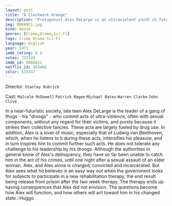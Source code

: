 ```yaml
---
layout: post
title: "A Clockwork Orange"
description: "Protagonist Alex DeLarge is an ultraviolent youth in futuristic Britain. As with all luck, his eventually runs out and he's arrested and convicted of murder and rape. While in prison, Alex learns of an experimental program in which convicts are programmed to detest violence. If he goes through the program, his sentence will be reduced and he will be back on the streets sooner than expected. But Alex's ordeals are far from over once he hits the stree.."
img: 0066921.jpg
kind: movie
genres: [Crime,Drama,Sci-Fi]
tags: Crime Drama Sci-Fi 
language: English
year: 1971
imdb_rating: 8.3
votes: 737926
imdb_id: 0066921
netflix_id: 383466
color: 533747
---
```

Director: `Stanley Kubrick`  

Cast: `Malcolm McDowell` `Patrick Magee` `Michael Bates` `Warren Clarke` `John Clive` 

In a near-futuristic society, late teen Alex DeLarge is the leader of a gang of thugs - his "droogs" - who commit acts of ultra-violence, often with sexual components, without any regard for their victims, and purely because it strikes their collective fancies. These acts are largely fueled by drug use. In addition, Alex is a lover of music, especially that of Ludwig van Beethoven, which, when he listens to it during these acts, intensifies his pleasure, and in turn inspires him to commit further such acts. He does not tolerate any challenge to his leadership by his droogs. Although the authorities in general know of Alex's delinquency, they have so far been unable to catch him in the act of his crimes, until one night after a sexual assault of an older woman. Alex, and Alex alone is charged, convicted and incarcerated. But Alex sees what he believes is an easy way out when the government looks for subjects to participate in a new rehabilitation therapy, the end result being release from prison after the two week therapy. The therapy ends up having consequences that Alex did not envision. The questions become how Alex will function, and how others will act toward him in his changed state.::Huggo